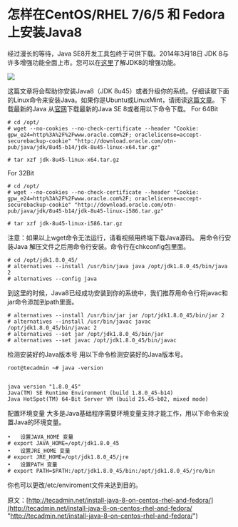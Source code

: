 # 怎样在CentOS/RHEL 7/6/5 和 Fedora上安装Java8 #
经过漫长的等待，Java SE8开发工具包终于可供下载。2014年3月18日 JDK 8与许多增强功能全面上市。您可以在[这里](http://www.oracle.com/technetwork/java/javase/8-whats-new-2157071.html "这里")了解JDK8的增强功能。

 ![](http://tecadmin.net/wp-content/uploads/2013/12/linux-with-java.png)

这篇文章将会帮助你安装Java8（JDK 8u45）或者升级你的系统。仔细读取下面的Linux命令来安装Java。如果你是Ubuntu或LinuxMint，请阅读[这篇文章](http://tecadmin.net/install-oracle-java-8-jdk-8-ubuntu-via-ppa/ "这篇文章")。
下载最新的Java
从[官网](http://www.oracle.com/technetwork/java/javase/downloads/jdk8-downloads-2133151.html "官网")下载最新的Java SE 8或者用以下命令下载。
For 64Bit

    # cd /opt/
    # wget --no-cookies --no-check-certificate --header "Cookie: gpw_e24=http%3A%2F%2Fwww.oracle.com%2F; oraclelicense=accept-securebackup-cookie" "http://download.oracle.com/otn-pub/java/jdk/8u45-b14/jdk-8u45-linux-x64.tar.gz"
    
    # tar xzf jdk-8u45-linux-x64.tar.gz
For 32Bit

    # cd /opt/
    # wget --no-cookies --no-check-certificate --header "Cookie: gpw_e24=http%3A%2F%2Fwww.oracle.com%2F; oraclelicense=accept-securebackup-cookie" "http://download.oracle.com/otn-pub/java/jdk/8u45-b14/jdk-8u45-linux-i586.tar.gz"
    
    # tar xzf jdk-8u45-linux-i586.tar.gz

注意：如果以上wget命令无法运行，请看视频用终端下载Java源码。
用命令行安装Java 
解压文件之后用命令行安装。命令行在chkconfig包里面。	

    # cd /opt/jdk1.8.0_45/
    # alternatives --install /usr/bin/java java /opt/jdk1.8.0_45/bin/java 2
    # alternatives --config java


到这里的时候，Java8已经成功安装到你的系统中，我们推荐用命令行将javac和jar命令添加到path里面。

    # alternatives --install /usr/bin/jar jar /opt/jdk1.8.0_45/bin/jar 2
    # alternatives --install /usr/bin/javac javac /opt/jdk1.8.0_45/bin/javac 2
    # alternatives --set jar /opt/jdk1.8.0_45/bin/jar
    # alternatives --set javac /opt/jdk1.8.0_45/bin/javac 
检测安装好的Java版本号
用以下命令检测安装好的Java版本号。

    root@tecadmin ~# java -version
    
    
    java version "1.8.0_45"
    Java(TM) SE Runtime Environment (build 1.8.0_45-b14)
    Java HotSpot(TM) 64-Bit Server VM (build 25.45-b02, mixed mode)
    
配置环境变量
大多是Java基础程序需要环境变量支持才能工作，用以下命令来设置Java的环境变量。

    •	设置JAVA_HOME 变量
    # export JAVA_HOME=/opt/jdk1.8.0_45
    •	设置JRE_HOME 变量
    # export JRE_HOME=/opt/jdk1.8.0_45/jre
    •	设置PATH 变量
    # export PATH=$PATH:/opt/jdk1.8.0_45/bin:/opt/jdk1.8.0_45/jre/bin

你也可以更改/etc/enviroment文件来达到目的。

原文：[http://tecadmin.net/install-java-8-on-centos-rhel-and-fedora/](http://tecadmin.net/install-java-8-on-centos-rhel-and-fedora/ "http://tecadmin.net/install-java-8-on-centos-rhel-and-fedora/")
